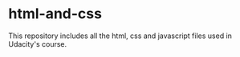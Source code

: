 # html-and-css
This repository includes all the html, css and javascript files used in Udacity's course.
